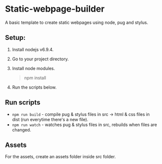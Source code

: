# Static-webpage-builder
A basic template to create static webpages using node, pug and stylus.

## Setup:
  1. Install nodejs v6.9.4.
  2. Go to your project directory.
  3. Install node modules.
  
	  > npm install
    
  4. Run the scripts below.

## Run scripts
* `npm run build` - compile pug & stylus files in src -> html & css files in dist (run everytime there's a new file).
* `npm run watch` - watches pug & stylus files in src, rebuilds when files are changed.

## Assets
For the assets, create an assets folder inside src folder.
